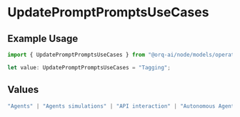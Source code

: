 # UpdatePromptPromptsUseCases

## Example Usage

```typescript
import { UpdatePromptPromptsUseCases } from "@orq-ai/node/models/operations";

let value: UpdatePromptPromptsUseCases = "Tagging";
```

## Values

```typescript
"Agents" | "Agents simulations" | "API interaction" | "Autonomous Agents" | "Chatbots" | "Classification" | "Code understanding" | "Code writing" | "Documents QA" | "Conversation" | "Extraction" | "Multi-modal" | "Self-checking" | "SQL" | "Summarization" | "Tagging"
```